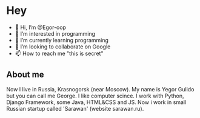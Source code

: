 # Hey

- 👋 Hi, I’m @Egor-oop
- 👀 I’m interested in programming
- 🌱 I’m currently learning programming
- 💞️ I’m looking to collaborate on Google
- 📫 How to reach me "this is secret"

## About me
Now I live in Russia, Krasnogorsk (near Moscow). My name is Yegor Gulido but you can call me George. I like computer scince. I work with Python, Django Framework, some Java, HTML&CSS and JS. Now i work in small Russian startup called 'Sarawan' (website sarawan.ru).
<!---
Egor-oop/Egor-oop is a ✨ special ✨ repository because its `README.md` (this file) appears on your GitHub profile.
You can click the Preview link to take a look at your changes.
--->
